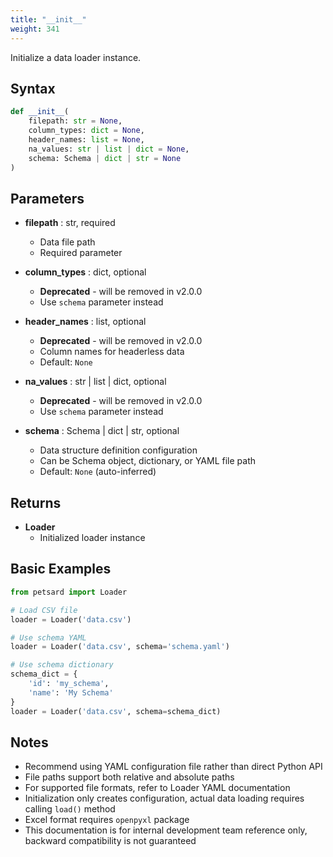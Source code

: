 ```yaml
---
title: "__init__"
weight: 341
---
```


Initialize a data loader instance.

## Syntax

```python
def __init__(
    filepath: str = None,
    column_types: dict = None,
    header_names: list = None,
    na_values: str | list | dict = None,
    schema: Schema | dict | str = None
)
```

## Parameters

- **filepath** : str, required
    - Data file path
    - Required parameter

- **column_types** : dict, optional
    - **Deprecated** - will be removed in v2.0.0
    - Use `schema` parameter instead

- **header_names** : list, optional
    - **Deprecated** - will be removed in v2.0.0
    - Column names for headerless data
    - Default: `None`

- **na_values** : str | list | dict, optional
    - **Deprecated** - will be removed in v2.0.0
    - Use `schema` parameter instead

- **schema** : Schema | dict | str, optional
    - Data structure definition configuration
    - Can be Schema object, dictionary, or YAML file path
    - Default: `None` (auto-inferred)

## Returns

- **Loader**
    - Initialized loader instance

## Basic Examples

```python
from petsard import Loader

# Load CSV file
loader = Loader('data.csv')

# Use schema YAML
loader = Loader('data.csv', schema='schema.yaml')

# Use schema dictionary
schema_dict = {
    'id': 'my_schema',
    'name': 'My Schema'
}
loader = Loader('data.csv', schema=schema_dict)
```

## Notes

- Recommend using YAML configuration file rather than direct Python API
- File paths support both relative and absolute paths
- For supported file formats, refer to Loader YAML documentation
- Initialization only creates configuration, actual data loading requires calling `load()` method
- Excel format requires `openpyxl` package
- This documentation is for internal development team reference only, backward compatibility is not guaranteed